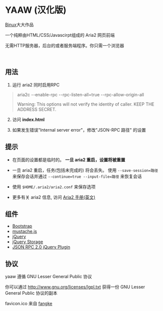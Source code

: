 YAAW (汉化版)
====

[Binux](https://github.com/binux/yaaw)大大作品

一个纯粹由HTML/CSS/Javascirpt组成的 Aria2 网页前端

无需HTTP服务器，后台的或者服务端程序。你只需一个浏览器

<br />

用法
-----
1. 运行 aria2 同时启用RPC
> aria2c --enable-rpc --rpc-listen-all=true --rpc-allow-origin-all
>
> Warning: This options will not verify the identity of caller. KEEP THE ADDRESS SECRET.

2. 访问 **index.html**

3. 如果发生错误"Internal server error"，修改"JSON-RPC 路径" 的设置

提示
----
* 在页面的设置都是临时的。 **一旦 aria2 重启，设置将被重置**

* 一旦 aria2 重启，任务(包括未完成的) 将会丢失。 使用 `--save-session=路径` 来保存会话并通过 `--continue=true --input-file=路径` 来恢复会话

* 使用 `$HOME/.aria2/aria2.conf` 来保存选项

* 更多有关 aria2 信息, 访问 [Aria2 手册(英文)](http://aria2.sourceforge.net/manual/en/html/)

组件
----------
+ [Bootstrap](http://twitter.github.com/bootstrap/)
+ [mustache.js](https://github.com/janl/mustache.js)
+ [jQuery](http://jquery.com/)
+ [jQuery Storage](http://archive.plugins.jquery.com/project/html5Storage)
+ [JSON RPC 2.0 jQuery Plugin](https://github.com/datagraph/jquery-jsonrpc)

协议
-------
yaaw 遵循 GNU Lesser General Public 协议

你可以通过 http://www.gnu.org/licenses/lgpl.txt 获得一份 GNU Lesser General Public 协议的副本

favicon.ico 来自 [fangke](http://fangke.im/)